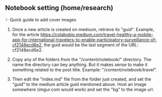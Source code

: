 ## Notebook setting (home/research)

✨ Quick guide to add cover images

1. Once a new article is created on medoum, retrieve its "guid". Example, for the article https://colabobio.medium.com/travel-healthy-a-mobile-app-for-international-travelers-to-enable-participatory-surveillance-of-cf2148ecd6e2, the guid would be the last segment of the URL: cf2148ecd6e2.

2. Copy any of the folders from the "/content/notebook/" directory. The name the directory can bey anything. But it makes sense to make it something related to the post title. Example: "/content/notebook/travel".

3. Then edit the "index.md" file from the folder just created, and set the "guid" to the medium article guid mentioned above. Host an image somewhere (imgur.com would work) and set the "bg" to the image url. 
